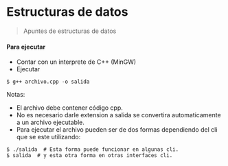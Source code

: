 # Estructuras de datos

> Apuntes de estructuras de datos

#### Para ejecutar

- Contar con un interprete de C++ (MinGW)
- Ejecutar

```shell
$ g++ archivo.cpp -o salida
```

Notas:

- El archivo debe contener código cpp.
- No es necesario darle extension a salida se convertira automaticamente a un archivo ejecutable.
- Para ejecutar el archivo pueden ser de dos formas dependiendo del cli que se este utilizando:

```shell
$ ./salida  # Esta forma puede funcionar en algunas cli.
$ salida  # y esta otra forma en otras interfaces cli.
```
